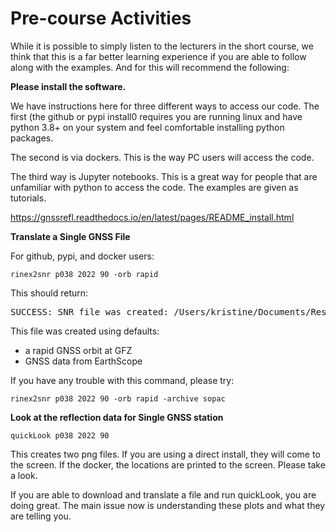 # Pre-course Activities

While it is possible to simply listen to the lecturers in the short 
course, we think that this is a far better learning experience if 
you are able to follow along with the examples. And for this will 
recommend the following:

**Please install the software.**

We have instructions here for three different ways to access our code. The first (the github or 
pypi install0 requires you are running linux and 
have python 3.8+ on your system and feel comfortable
installing python packages.  

The second is via dockers. This is the way PC users will access the code.

The third way is Jupyter notebooks. This is a great way for people that are unfamiliar 
with python to access the code. The examples are given as tutorials.

https://gnssrefl.readthedocs.io/en/latest/pages/README_install.html


**Translate a Single GNSS File**

For github, pypi, and docker users:

<code>rinex2snr p038 2022 90 -orb rapid</code>

This should return:

<pre>
SUCCESS: SNR file was created: /Users/kristine/Documents/Research/2023/snr/p038/p0380900.23.snr66
</pre>

This file was created using defaults:

- a rapid GNSS orbit at GFZ
- GNSS data from EarthScope

If you have any trouble with this command, please try:


<code>rinex2snr p038 2022 90 -orb rapid -archive sopac</code>


**Look at the reflection data for Single GNSS station**

<code>quickLook p038 2022 90</code>

This creates two png files. If you are using a direct install, they will come to the screen.
If the docker, the locations are printed to the screen.  Please take a look. 

If you are able to download and translate a file and run quickLook, you are doing great.
The main issue now is understanding these plots and what they are telling you.

